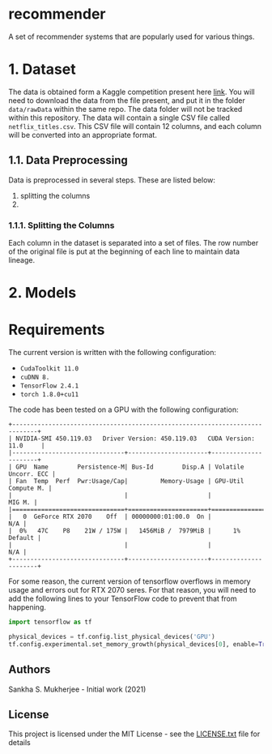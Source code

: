 # recommender

A set of recommender systems that are popularly used for various things.

# 1. Dataset

The data is obtained form a Kaggle competition present here 
[link](https://www.kaggle.com/shivamb/netflix-shows). You will need to download
the data from the file present, and put it in the folder `data/rawData` within 
the same repo. The data folder will not be tracked within this repository. The
data will contain a single CSV file called `netflix_titles.csv`. This CSV file
will contain 12 columns, and each column will be converted into an appropriate
format.

## 1.1. Data Preprocessing

Data is preprocessed in several steps. These are listed below:

1. splitting the columns
2. 

### 1.1.1. Splitting the Columns

Each column in the dataset is separated into a set of files. The row number of the
original file is put at the beginning of each line to maintain data lineage.

# 2. Models



# Requirements

The current version is written with the following configuration:

 - `CudaToolkit 11.0`
 - `cuDNN 8.`
 - `TensorFlow 2.4.1`
 - `torch 1.8.0+cu11`

The code has been tested on a GPU with the following configuration: 

```
+-----------------------------------------------------------------------------+
| NVIDIA-SMI 450.119.03   Driver Version: 450.119.03   CUDA Version: 11.0     |
|-------------------------------+----------------------+----------------------+
| GPU  Name        Persistence-M| Bus-Id        Disp.A | Volatile Uncorr. ECC |
| Fan  Temp  Perf  Pwr:Usage/Cap|         Memory-Usage | GPU-Util  Compute M. |
|                               |                      |               MIG M. |
|===============================+======================+======================|
|   0  GeForce RTX 2070    Off  | 00000000:01:00.0  On |                  N/A |
|  0%   47C    P8    21W / 175W |   1456MiB /  7979MiB |      1%      Default |
|                               |                      |                  N/A |
+-------------------------------+----------------------+----------------------+
```

For some reason, the current version of tensorflow overflows in memory usage and
errors out for RTX 2070 seres. For that reason, you will need to add the following
lines to your TensorFlow code to prevent that from happening.

```python
import tensorflow as tf

physical_devices = tf.config.list_physical_devices('GPU')
tf.config.experimental.set_memory_growth(physical_devices[0], enable=True)
```

## Authors

Sankha S. Mukherjee - Initial work (2021)

## License

This project is licensed under the MIT License - see the [LICENSE.txt](LICENSE.txt) file for details


